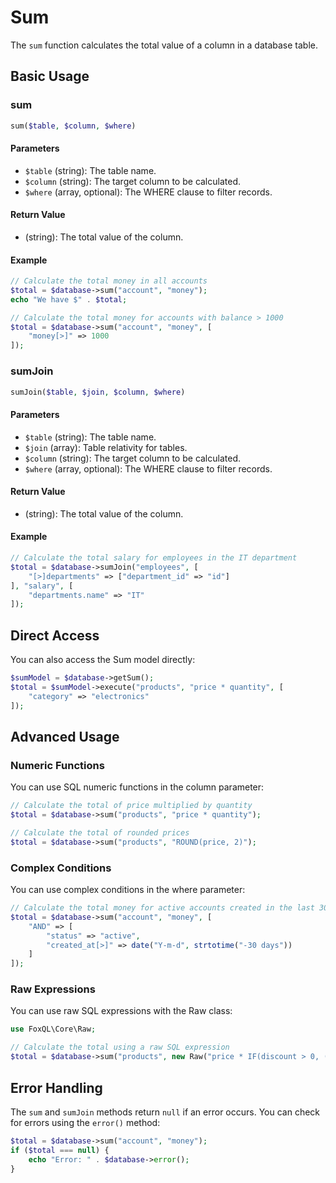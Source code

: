 # Sum

The `sum` function calculates the total value of a column in a database table.

## Basic Usage

### sum

```php
sum($table, $column, $where)
```

#### Parameters

- `$table` (string): The table name.
- `$column` (string): The target column to be calculated.
- `$where` (array, optional): The WHERE clause to filter records.

#### Return Value

- (string): The total value of the column.

#### Example

```php
// Calculate the total money in all accounts
$total = $database->sum("account", "money");
echo "We have $" . $total;

// Calculate the total money for accounts with balance > 1000
$total = $database->sum("account", "money", [
    "money[>]" => 1000
]);
```

### sumJoin

```php
sumJoin($table, $join, $column, $where)
```

#### Parameters

- `$table` (string): The table name.
- `$join` (array): Table relativity for tables.
- `$column` (string): The target column to be calculated.
- `$where` (array, optional): The WHERE clause to filter records.

#### Return Value

- (string): The total value of the column.

#### Example

```php
// Calculate the total salary for employees in the IT department
$total = $database->sumJoin("employees", [
    "[>]departments" => ["department_id" => "id"]
], "salary", [
    "departments.name" => "IT"
]);
```

## Direct Access

You can also access the Sum model directly:

```php
$sumModel = $database->getSum();
$total = $sumModel->execute("products", "price * quantity", [
    "category" => "electronics"
]);
```

## Advanced Usage

### Numeric Functions

You can use SQL numeric functions in the column parameter:

```php
// Calculate the total of price multiplied by quantity
$total = $database->sum("products", "price * quantity");

// Calculate the total of rounded prices
$total = $database->sum("products", "ROUND(price, 2)");
```

### Complex Conditions

You can use complex conditions in the where parameter:

```php
// Calculate the total money for active accounts created in the last 30 days
$total = $database->sum("account", "money", [
    "AND" => [
        "status" => "active",
        "created_at[>]" => date("Y-m-d", strtotime("-30 days"))
    ]
]);
```

### Raw Expressions

You can use raw SQL expressions with the Raw class:

```php
use FoxQL\Core\Raw;

// Calculate the total using a raw SQL expression
$total = $database->sum("products", new Raw("price * IF(discount > 0, (1 - discount), 1)"));
```

## Error Handling

The `sum` and `sumJoin` methods return `null` if an error occurs. You can check for errors using the `error()` method:

```php
$total = $database->sum("account", "money");
if ($total === null) {
    echo "Error: " . $database->error();
}
```
